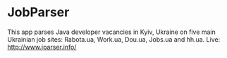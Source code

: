 # JobParser

This app parses Java developer vacancies in Kyiv, Ukraine on five main Ukrainian job sites: Rabota.ua, Work.ua, Dou.ua, Jobs.ua and hh.ua.
Live: http://www.jparser.info/
